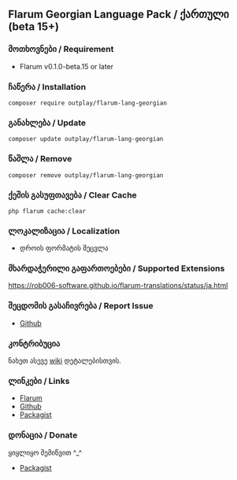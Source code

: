 ## Flarum Georgian Language Pack / ქართული (beta 15+)


### მოთხოვნები / Requirement
  - Flarum v0.1.0-beta.15 or later

### ჩაწერა / Installation
```
composer require outplay/flarum-lang-georgian
```

### განახლება / Update
```
composer update outplay/flarum-lang-georgian
```

### წაშლა / Remove
```
composer remove outplay/flarum-lang-georgian
```

### ქეშის გასუფთავება / Clear Cache
```
php flarum cache:clear
```
### ლოკალიზაცია / Localization
  - დროის ფორმატის შეცვლა

### მხარდაჭერილი გაფართოებები / Supported Extensions
https://rob006-software.github.io/flarum-translations/status/ja.html


### შეცდომის გასაჩივრება / Report Issue
  - [Github](https://github.com/B3K4682/lang-georgian/issues)

### კონტრიბუცია

ნახეთ ასევე [wiki](https://github.com/B3K4682/lang-georgian/wiki#contributing) დეტალებისთვის.

### ლინკები / Links
  - [Flarum](https://discuss.flarum.org)
  - [Github](https://github.com/B3K4682/lang-georgian)
  - [Packagist](https://packagist.org/packages/outplay/flarum-lang-georgian)

### დონაცია / Donate
ყიყლიყო შემიწვით \^_\^

  - [Packagist](https://www.streamlabs.com/Beqa%20Winchester)
